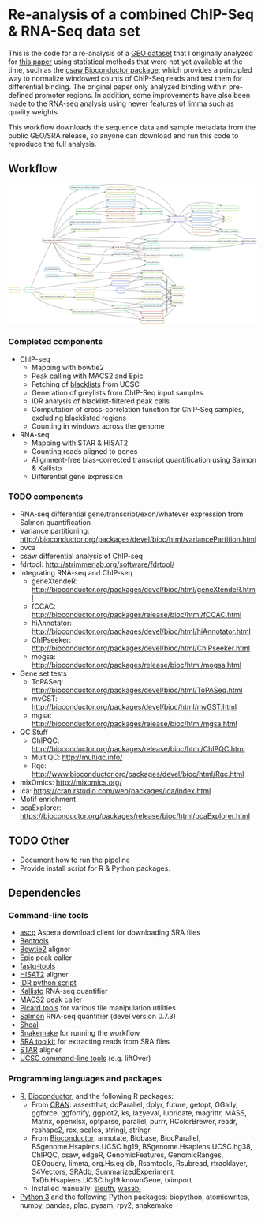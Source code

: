 # Re-analysis of a combined ChIP-Seq & RNA-Seq data set

This is the code for a re-analysis of a [GEO dataset][1] that I
originally analyzed for [this paper][2] using statistical methods that
were not yet available at the time, such as the
[csaw Bioconductor package][3], which provides a principled way to
normalize windowed counts of ChIP-Seq reads and test them for
differential binding. The original paper only analyzed binding within
pre-defined promoter regions. In addition, some improvements have also
been made to the RNA-seq analysis using newer features of [limma][4]
such as quality weights.

This workflow downloads the sequence data and sample metadata from the
public GEO/SRA release, so anyone can download and run this code to
reproduce the full analysis.

## Workflow

![Rule Graph](rulegraphs/rulegraph-all.png "Rule graph of currently implemented workflow")

### Completed components

* ChIP-seq
  * Mapping with bowtie2
  * Peak calling with MACS2 and Epic
  * Fetching of [blacklists][5] from UCSC
  * Generation of greylists from ChIP-Seq input samples
  * IDR analysis of blacklist-filtered peak calls
  * Computation of cross-correlation function for ChIP-Seq samples,
    excluding blacklisted regions
  * Counting in windows across the genome
* RNA-seq
  * Mapping with STAR & HISAT2
  * Counting reads aligned to genes
  * Alignment-free bias-corrected transcript quantification using Salmon & Kallisto
  * Differential gene expression

### TODO components

* RNA-seq differential gene/transcript/exon/whatever expression from
  Salmon quantification
* Variance partitioning: http://bioconductor.org/packages/devel/bioc/html/variancePartition.html
* pvca
* csaw differential analysis of ChIP-seq
* fdrtool: http://strimmerlab.org/software/fdrtool/
* Integrating RNA-seq and ChIP-seq
  * geneXtendeR: http://bioconductor.org/packages/devel/bioc/html/geneXtendeR.html
  * fCCAC: http://bioconductor.org/packages/release/bioc/html/fCCAC.html
  * hiAnnotator: http://bioconductor.org/packages/devel/bioc/html/hiAnnotator.html
  * ChIPseeker: http://bioconductor.org/packages/devel/bioc/html/ChIPseeker.html
  * mogsa: http://bioconductor.org/packages/release/bioc/html/mogsa.html
* Gene set tests
  * ToPASeq: http://bioconductor.org/packages/devel/bioc/html/ToPASeq.html
  * mvGST: http://bioconductor.org/packages/devel/bioc/html/mvGST.html
  * mgsa: http://bioconductor.org/packages/release/bioc/html/mgsa.html
* QC Stuff
  * ChIPQC: http://bioconductor.org/packages/release/bioc/html/ChIPQC.html
  * MultiQC: http://multiqc.info/
  * Rqc: http://www.bioconductor.org/packages/devel/bioc/html/Rqc.html
* mixOmics: http://mixomics.org/
* ica: https://cran.rstudio.com/web/packages/ica/index.html
* Motif enrichment
* pcaExplorer: https://bioconductor.org/packages/release/bioc/html/pcaExplorer.html

## TODO Other

* Document how to run the pipeline
* Provide install script for R & Python packages.

## Dependencies

### Command-line tools

* [ascp](http://downloads.asperasoft.com/en/downloads/50) Aspera
  download client for downloading SRA files
* [Bedtools](http://bedtools.readthedocs.io/en/latest/)
* [Bowtie2](http://bowtie-bio.sourceforge.net/bowtie2/index.shtml)
  aligner
* [Epic](https://github.com/endrebak/epic) peak caller
* [fastq-tools](http://homes.cs.washington.edu/~dcjones/fastq-tools/)
* [HISAT2](https://ccb.jhu.edu/software/hisat2/index.shtml) aligner
* [IDR python script](https://github.com/nboley/idr)
* [Kallisto](https://pachterlab.github.io/kallisto/about) RNA-seq
  quantifier
* [MACS2](https://github.com/taoliu/MACS) peak caller
* [Picard tools](https://broadinstitute.github.io/picard/) for various
  file manipulation utilities
* [Salmon](http://salmon.readthedocs.io/en/latest/) RNA-seq quantifier
  (devel version 0.7.3)
* [Shoal](https://github.com/COMBINE-lab/shoal)
* [Snakemake](https://bitbucket.org/snakemake/snakemake/wiki/Home) for
  running the workflow
* [SRA toolkit](https://github.com/ncbi/sra-tools) for extracting
  reads from SRA files
* [STAR](https://github.com/alexdobin/STAR) aligner
* [UCSC command-line tools](http://hgdownload.cse.ucsc.edu/downloads.html#source_downloads)
  (e.g. liftOver)

### Programming languages and packages

* [R](https://www.r-project.org/),
  [Bioconductor](http://bioconductor.org/), and the following R
  packages:
    * From [CRAN](http://cran.r-project.org/): assertthat, doParallel,
      dplyr, future, getopt, GGally, ggforce, ggfortify, ggplot2, ks,
      lazyeval, lubridate, magrittr, MASS, Matrix, openxlsx, optparse,
      parallel, purrr, RColorBrewer, readr, reshape2, rex, scales,
      stringi, stringr
    * From [Bioconductor](http://bioconductor.org/): annotate,
      Biobase, BiocParallel, BSgenome.Hsapiens.UCSC.hg19,
      BSgenome.Hsapiens.UCSC.hg38, ChIPQC, csaw, edgeR,
      GenomicFeatures, GenomicRanges, GEOquery, limma, org.Hs.eg.db,
      Rsamtools, Rsubread, rtracklayer, S4Vectors, SRAdb,
      SummarizedExperiment, TxDb.Hsapiens.UCSC.hg19.knownGene,
      tximport
    * Installed manually:
      [sleuth](http://pachterlab.github.io/sleuth/about),
      [wasabi](https://github.com/COMBINE-lab/wasabi)
* [Python 3](https://www.python.org/) and the following Python
  packages: biopython, atomicwrites, numpy, pandas, plac, pysam, rpy2,
  snakemake

[1]: http://www.ncbi.nlm.nih.gov/geo/query/acc.cgi?acc=GSE73214
[2]: http://www.ncbi.nlm.nih.gov/pubmed/27170561
[3]: https://bioconductor.org/packages/release/bioc/html/csaw.html
[4]: https://bioconductor.org/packages/release/bioc/html/limma.html
[5]: http://www.broadinstitute.org/~anshul/projects/encode/rawdata/blacklists/hg19-blacklist-README.pdf

